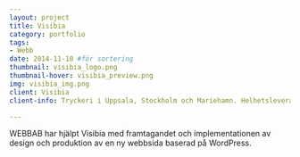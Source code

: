```yaml
---
layout: project
title: Visibia 
category: portfolio
tags:
- Webb
date: 2014-11-10 #för sortering
thumbnail: visibia_logo.png
thumbnail-hover: visibia_preview.png
img: visibia_img.png
client: Visibia 
client-info: Tryckeri i Uppsala, Stockholm och Mariehamn. Helhetsleverantör inom visuell marknadsföring.

---
```

WEBBAB har hjälpt Visibia med framtagandet och implementationen av design och produktion av en ny webbsida baserad på WordPress.